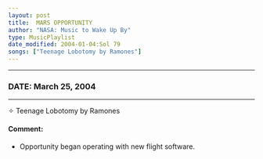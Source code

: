 ```yaml
---
layout: post
title:  MARS OPPORTUNITY
author: "NASA: Music to Wake Up By"
type: MusicPlaylist
date_modified: 2004-01-04:Sol 79
songs: ["Teenage Lobotomy by Ramones"]
---
```


----
### DATE: March 25, 2004
----
✧ Teenage Lobotomy by Ramones

#### Comment:
* Opportunity began operating with new flight software.



<br/>
<center>
	<a target="_blank"
	   href="https://twitter.com/intent/tweet?hashtags=Space,NASA,Playlist,NASAWakeupCalls,SpaceProgram&text={{ page.author}}, '{{ page.songs.first }}' {{ page.title }}, {{ page.date | date: '%B %d, %Y' }}. {{ site.url }}{{ page.url }} @nasawakeupcalls">
	   <i class="fab fa-twitter" alt="Tweet this page" style="font-size: 1.3em;"></i>
	</a>
	&nbsp; 	<i class="fas fa-user-astronaut" style="font-size: 1.5em;"></i> &nbsp;
    <a type="amzn" search="'Teenage Lobotomy by Ramones'" category="popular music">
        <i class="fab fa-amazon" style="font-size: 1.3em;"></i>
    </a>
</center>
